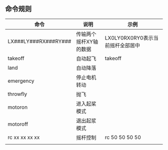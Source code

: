 ## 命令规则

| 命令                 | 说明                   | 示例                             |
| -------------------- | ---------------------- | -------------------------------- |
| LX###LY###RX###RY### | 传输两个摇杆XY轴的数据 | LX0LY0RX0RY0表示当前摇杆全部居中 |
| takeoff              | 自动起飞               | takeoff                          |
| land                 | 自动降落               |                                  |
| emergency            | 停止电机转动           |                                  |
| throwfly             | 抛飞                   |                                  |
| motoron              | 进入起桨模式           |                                  |
| motoroff             | 退出起浆模式           |                                  |
| rc xx xx xx xx       | 摇杆控制               | rc 50 50 50 50                   |
|                      |                        |                                  |

